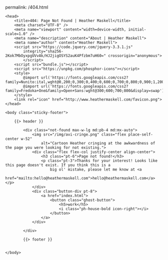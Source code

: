 permalink: /404.html

<!doctype html>
<html lang="en">

    <head>
        <title>404: Page Not Found | Heather Maskell</title>
        <meta charset="UTF-8" />
        <meta name="viewport" content="width=device-width, initial-scale=1.0" />
        <meta name="description" content="About | Heather Maskell">
        <meta name="author" content="Heather Maskell">
        <script src="https://code.jquery.com/jquery-3.3.1.js"
            integrity="sha256-2Kok7MbOyxpgUVvAk/HJ2jigOSYS2auK4Pfzbm7uH60=" crossorigin="anonymous">
            </script>
        <script src="bundle.js"></script>
        <script src="https://unpkg.com/phosphor-icons"></script>
        <style>
            @import url('https://fonts.googleapis.com/css2?family=Nunito:ital,wght@0,200;0,300;0,400;0,600;0,700;0,800;0,900;1,200;1,300;1,400;1,600;1,700;1,800;1,900&display=swap');
            @import url('https://fonts.googleapis.com/css2?family=Fredoka+One&family=Open+Sans:wght@300;600;700;800&display=swap');
        </style>
        <link rel="icon" href="http://www.heathermaskell.com/favicon.png">
    </head>

    <body class="sticky-footer">

        {{> header }}

            <div class="not-found max-w-lg md:pb-4 md:mx-auto">
                <img src="/img/avi-cringe.png" class="flex place-self-center w-52"
                    alt="Cartoon Heather cringing at the awkwardness of the page you were looking for not existing.">
                <div class="flex flex-col justify-center align-center">
                    <h3 class="pt-6">Page not found!</h3>
                    <p class="pt-3">Thanks for your interest! Looks like this page doesn't exist. If you think this is a
                        big ol' mistake, please let me know at <a
                            href="mailto:hello@heathermaskell.com">hello@heathermaskell.com</a></p>
                </div>
                <div class="button-div pt-8">
                    <a href="index.html">
                        <button class="ghost-button">
                            <h5>work</h5>
                            <i class="ph-house-bold icon-right"></i>
                        </button>
                    </a>
                </div>

            </div>

            {{> footer }}


    </body>

</html>
